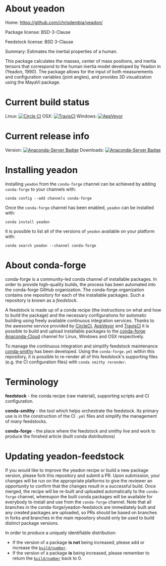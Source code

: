 About yeadon
============

Home: https://github.com/chrisdembia/yeadon/

Package license: BSD-3-Clause

Feedstock license: BSD 3-Clause

Summary: Estimates the inertial properties of a human.

This package calculates the masses, center of mass positions, and inertia
tensors that correspond to the human inertia model developed by Yeadon in
(Yeadon, 1990). The package allows for the input of both measurements and
configuration variables (joint angles), and provides 3D visualization using
the MayaVi package.


Current build status
====================

Linux: [![Circle CI](https://circleci.com/gh/conda-forge/yeadon-feedstock.svg?style=shield)](https://circleci.com/gh/conda-forge/yeadon-feedstock)
OSX: [![TravisCI](https://travis-ci.org/conda-forge/yeadon-feedstock.svg?branch=master)](https://travis-ci.org/conda-forge/yeadon-feedstock)
Windows: [![AppVeyor](https://ci.appveyor.com/api/projects/status/github/conda-forge/yeadon-feedstock?svg=True)](https://ci.appveyor.com/project/conda-forge/yeadon-feedstock/branch/master)

Current release info
====================
Version: [![Anaconda-Server Badge](https://anaconda.org/conda-forge/yeadon/badges/version.svg)](https://anaconda.org/conda-forge/yeadon)
Downloads: [![Anaconda-Server Badge](https://anaconda.org/conda-forge/yeadon/badges/downloads.svg)](https://anaconda.org/conda-forge/yeadon)

Installing yeadon
=================

Installing `yeadon` from the `conda-forge` channel can be achieved by adding `conda-forge` to your channels with:

```
conda config --add channels conda-forge
```

Once the `conda-forge` channel has been enabled, `yeadon` can be installed with:

```
conda install yeadon
```

It is possible to list all of the versions of `yeadon` available on your platform with:

```
conda search yeadon --channel conda-forge
```


About conda-forge
=================

conda-forge is a community-led conda channel of installable packages.
In order to provide high-quality builds, the process has been automated into the
conda-forge GitHub organization. The conda-forge organization contains one repository
for each of the installable packages. Such a repository is known as a *feedstock*.

A feedstock is made up of a conda recipe (the instructions on what and how to build
the package) and the necessary configurations for automatic building using freely
available continuous integration services. Thanks to the awesome service provided by
[CircleCI](https://circleci.com/), [AppVeyor](http://www.appveyor.com/)
and [TravisCI](https://travis-ci.org/) it is possible to build and upload installable
packages to the [conda-forge](https://anaconda.org/conda-forge)
[Anaconda-Cloud](http://docs.anaconda.org/) channel for Linux, Windows and OSX respectively.

To manage the continuous integration and simplify feedstock maintenance
[conda-smithy](http://github.com/conda-forge/conda-smithy) has been developed.
Using the ``conda-forge.yml`` within this repository, it is possible to re-render all of
this feedstock's supporting files (e.g. the CI configuration files) with ``conda smithy rerender``.


Terminology
===========

**feedstock** - the conda recipe (raw material), supporting scripts and CI configuration.

**conda-smithy** - the tool which helps orchestrate the feedstock.
                   Its primary use is in the construction of the CI ``.yml`` files
                   and simplify the management of *many* feedstocks.

**conda-forge** - the place where the feedstock and smithy live and work to
                  produce the finished article (built conda distributions)


Updating yeadon-feedstock
=========================

If you would like to improve the yeadon recipe or build a new
package version, please fork this repository and submit a PR. Upon submission,
your changes will be run on the appropriate platforms to give the reviewer an
opportunity to confirm that the changes result in a successful build. Once
merged, the recipe will be re-built and uploaded automatically to the
`conda-forge` channel, whereupon the built conda packages will be available for
everybody to install and use from the `conda-forge` channel.
Note that all branches in the conda-forge/yeadon-feedstock are
immediately built and any created packages are uploaded, so PRs should be based
on branches in forks and branches in the main repository should only be used to
build distinct package versions.

In order to produce a uniquely identifiable distribution:
 * If the version of a package **is not** being increased, please add or increase
   the [``build/number``](http://conda.pydata.org/docs/building/meta-yaml.html#build-number-and-string).
 * If the version of a package **is** being increased, please remember to return
   the [``build/number``](http://conda.pydata.org/docs/building/meta-yaml.html#build-number-and-string)
   back to 0.
